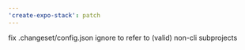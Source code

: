 ```yaml
---
'create-expo-stack': patch
---
```


fix .changeset/config.json ignore to refer to (valid) non-cli subprojects
